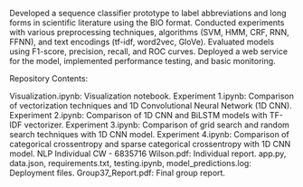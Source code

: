 Developed a sequence classifier prototype to label abbreviations and long forms in scientific literature using the BIO format. Conducted experiments with various preprocessing techniques, algorithms (SVM, HMM, CRF, RNN, FFNN), and text encodings (tf-idf, word2vec, GloVe). Evaluated models using F1-score, precision, recall, and ROC curves. Deployed a web service for the model, implemented performance testing, and basic monitoring.

Repository Contents:

Visualization.ipynb: Visualization notebook.
Experiment 1.ipynb: Comparison of vectorization techniques and 1D Convolutional Neural Network (1D CNN).
Experiment 2.ipynb: Comparison of 1D CNN and BiLSTM models with TF-IDF vectorizer.
Experiment 3.ipynb: Comparison of grid search and random search techniques with 1D CNN model.
Experiment 4.ipynb: Comparison of categorical crossentropy and sparse categorical crossentropy with 1D CNN model.
NLP Individual CW - 6835716 Wilson.pdf: Individual report.
app.py, data.json, requirements.txt, testing.ipynb, model_predictions.log: Deployment files.
Group37_Report.pdf: Final group report.

